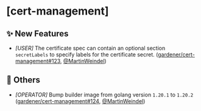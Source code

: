 # [cert-management]
## ✨ New Features
* *[USER]* The certificate spec can contain an optional section `secretLabels` to specify labels for the certificate secret. ([gardener/cert-management#123](https://github.com/gardener/cert-management/pull/123), [@MartinWeindel](https://github.com/MartinWeindel))
## 🏃 Others
* *[OPERATOR]* Bump builder image from golang version `1.20.1` to `1.20.2` ([gardener/cert-management#124](https://github.com/gardener/cert-management/pull/124), [@MartinWeindel](https://github.com/MartinWeindel))
